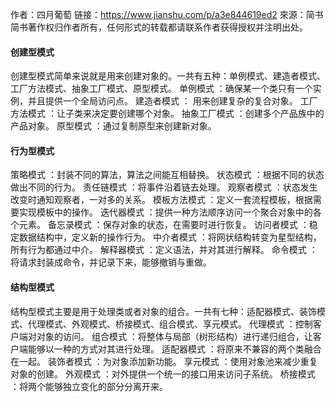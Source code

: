 作者：四月葡萄
链接：https://www.jianshu.com/p/a3e844619ed2
來源：简书
简书著作权归作者所有，任何形式的转载都请联系作者获得授权并注明出处。

#### 创建型模式

创建型模式简单来说就是用来创建对象的。一共有五种：单例模式、建造者模式、工厂方法模式、抽象工厂模式、原型模式。
单例模式 ：确保某一个类只有一个实例，并且提供一个全局访问点。
建造者模式 ： 用来创建复杂的复合对象。
工厂方法模式 ：让子类来决定要创建哪个对象。
抽象工厂模式 ：创建多个产品族中的产品对象。
原型模式 ：通过复制原型来创建新对象。

#### 行为型模式

策略模式 ：封装不同的算法，算法之间能互相替换。
状态模式 ：根据不同的状态做出不同的行为。
责任链模式 ：将事件沿着链去处理。
观察者模式 ：状态发生改变时通知观察者，一对多的关系。
模板方法模式 ：定义一套流程模板，根据需要实现模板中的操作。
迭代器模式 ：提供一种方法顺序访问一个聚合对象中的各个元素。
备忘录模式 ：保存对象的状态，在需要时进行恢复。
访问者模式 ：稳定数据结构中，定义新的操作行为。
中介者模式 ：将网状结构转变为星型结构，所有行为都通过中介。
解释器模式 ：定义语法，并对其进行解释。
命令模式 ：将请求封装成命令，并记录下来，能够撤销与重做。

#### 结构型模式

结构型模式主要是用于处理类或者对象的组合。一共有七种：适配器模式、装饰模式、代理模式、外观模式、桥接模式、组合模式、享元模式。
代理模式 ：控制客户端对对象的访问。
组合模式 ：将整体与局部（树形结构）进行递归组合，让客户端能够以一种的方式对其进行处理。
适配器模式 ：将原来不兼容的两个类融合在一起。
装饰者模式 ：为对象添加新功能。
享元模式 ：使用对象池来减少重复对象的创建。
外观模式 ：对外提供一个统一的接口用来访问子系统。
桥接模式 ：将两个能够独立变化的部分分离开来。